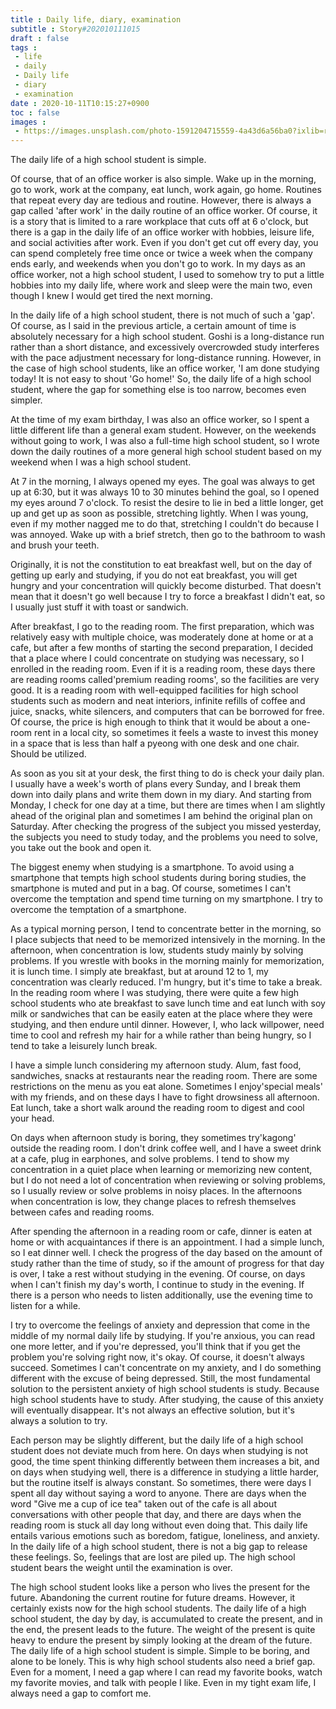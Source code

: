 ```yaml
---
title : Daily life, diary, examination
subtitle : Story#202010111015
draft : false
tags :
 - life
 - daily
 - Daily life
 - diary
 - examination
date : 2020-10-11T10:15:27+0900
toc : false
images : 
 - https://images.unsplash.com/photo-1591204715559-4a43d6a56ba0?ixlib=rb-1.2.1&q=80&fm=jpg&crop=entropy&cs=tinysrgb&w=1080&fit=max&ixid=eyJhcHBfaWQiOjE1NTU0OX0
---
```

The daily life of a high school student is simple.  

Of course, that of an office worker is also simple. Wake up in the morning, go to work, work at the company, eat lunch, work again, go home. Routines that repeat every day are tedious and routine. However, there is always a gap called 'after work' in the daily routine of an office worker. Of course, it is a story that is limited to a rare workplace that cuts off at 6 o'clock, but there is a gap in the daily life of an office worker with hobbies, leisure life, and social activities after work. Even if you don't get cut off every day, you can spend completely free time once or twice a week when the company ends early, and weekends when you don't go to work. In my days as an office worker, not a high school student, I used to somehow try to put a little hobbies into my daily life, where work and sleep were the main two, even though I knew I would get tired the next morning.  

In the daily life of a high school student, there is not much of such a 'gap'. Of course, as I said in the previous article, a certain amount of time is absolutely necessary for a high school student. Goshi is a long-distance run rather than a short distance, and excessively overcrowded study interferes with the pace adjustment necessary for long-distance running. However, in the case of high school students, like an office worker, 'I am done studying today! It is not easy to shout 'Go home!' So, the daily life of a high school student, where the gap for something else is too narrow, becomes even simpler.  

At the time of my exam birthday, I was also an office worker, so I spent a little different life than a general exam student. However, on the weekends without going to work, I was also a full-time high school student, so I wrote down the daily routines of a more general high school student based on my weekend when I was a high school student.  

At 7 in the morning, I always opened my eyes. The goal was always to get up at 6:30, but it was always 10 to 30 minutes behind the goal, so I opened my eyes around 7 o'clock. To resist the desire to lie in bed a little longer, get up and get up as soon as possible, stretching lightly. When I was young, even if my mother nagged me to do that, stretching I couldn't do because I was annoyed. Wake up with a brief stretch, then go to the bathroom to wash and brush your teeth.  

Originally, it is not the constitution to eat breakfast well, but on the day of getting up early and studying, if you do not eat breakfast, you will get hungry and your concentration will quickly become disturbed. That doesn't mean that it doesn't go well because I try to force a breakfast I didn't eat, so I usually just stuff it with toast or sandwich.  

After breakfast, I go to the reading room. The first preparation, which was relatively easy with multiple choice, was moderately done at home or at a cafe, but after a few months of starting the second preparation, I decided that a place where I could concentrate on studying was necessary, so I enrolled in the reading room. Even if it is a reading room, these days there are reading rooms called'premium reading rooms', so the facilities are very good. It is a reading room with well-equipped facilities for high school students such as modern and neat interiors, infinite refills of coffee and juice, snacks, white silencers, and computers that can be borrowed for free. Of course, the price is high enough to think that it would be about a one-room rent in a local city, so sometimes it feels a waste to invest this money in a space that is less than half a pyeong with one desk and one chair. Should be utilized.  

As soon as you sit at your desk, the first thing to do is check your daily plan. I usually have a week's worth of plans every Sunday, and I break them down into daily plans and write them down in my diary. And starting from Monday, I check for one day at a time, but there are times when I am slightly ahead of the original plan and sometimes I am behind the original plan on Saturday. After checking the progress of the subject you missed yesterday, the subjects you need to study today, and the problems you need to solve, you take out the book and open it.  

The biggest enemy when studying is a smartphone. To avoid using a smartphone that tempts high school students during boring studies, the smartphone is muted and put in a bag. Of course, sometimes I can't overcome the temptation and spend time turning on my smartphone. I try to overcome the temptation of a smartphone.  

As a typical morning person, I tend to concentrate better in the morning, so I place subjects that need to be memorized intensively in the morning. In the afternoon, when concentration is low, students study mainly by solving problems. If you wrestle with books in the morning mainly for memorization, it is lunch time. I simply ate breakfast, but at around 12 to 1, my concentration was clearly reduced. I'm hungry, but it's time to take a break. In the reading room where I was studying, there were quite a few high school students who ate breakfast to save lunch time and eat lunch with soy milk or sandwiches that can be easily eaten at the place where they were studying, and then endure until dinner. However, I, who lack willpower, need time to cool and refresh my hair for a while rather than being hungry, so I tend to take a leisurely lunch break.  

I have a simple lunch considering my afternoon study. Alum, fast food, sandwiches, snacks at restaurants near the reading room. There are some restrictions on the menu as you eat alone. Sometimes I enjoy'special meals' with my friends, and on these days I have to fight drowsiness all afternoon. Eat lunch, take a short walk around the reading room to digest and cool your head.  

On days when afternoon study is boring, they sometimes try'kagong' outside the reading room. I don't drink coffee well, and I have a sweet drink at a cafe, plug in earphones, and solve problems. I tend to show my concentration in a quiet place when learning or memorizing new content, but I do not need a lot of concentration when reviewing or solving problems, so I usually review or solve problems in noisy places. In the afternoons when concentration is low, they change places to refresh themselves between cafes and reading rooms.  

After spending the afternoon in a reading room or cafe, dinner is eaten at home or with acquaintances if there is an appointment. I had a simple lunch, so I eat dinner well. I check the progress of the day based on the amount of study rather than the time of study, so if the amount of progress for that day is over, I take a rest without studying in the evening. Of course, on days when I can't finish my day's worth, I continue to study in the evening. If there is a person who needs to listen additionally, use the evening time to listen for a while.  

I try to overcome the feelings of anxiety and depression that come in the middle of my normal daily life by studying. If you're anxious, you can read one more letter, and if you're depressed, you'll think that if you get the problem you're solving right now, it's okay. Of course, it doesn't always succeed. Sometimes I can't concentrate on my anxiety, and I do something different with the excuse of being depressed. Still, the most fundamental solution to the persistent anxiety of high school students is study. Because high school students have to study. After studying, the cause of this anxiety will eventually disappear. It's not always an effective solution, but it's always a solution to try.  

Each person may be slightly different, but the daily life of a high school student does not deviate much from here. On days when studying is not good, the time spent thinking differently between them increases a bit, and on days when studying well, there is a difference in studying a little harder, but the routine itself is always constant. So sometimes, there were days I spent all day without saying a word to anyone. There are days when the word "Give me a cup of ice tea" taken out of the cafe is all about conversations with other people that day, and there are days when the reading room is stuck all day long without even doing that. This daily life entails various emotions such as boredom, fatigue, loneliness, and anxiety. In the daily life of a high school student, there is not a big gap to release these feelings. So, feelings that are lost are piled up. The high school student bears the weight until the examination is over.  

The high school student looks like a person who lives the present for the future. Abandoning the current routine for future dreams. However, it certainly exists now for the high school students. The daily life of a high school student, the day by day, is accumulated to create the present, and in the end, the present leads to the future. The weight of the present is quite heavy to endure the present by simply looking at the dream of the future. The daily life of a high school student is simple. Simple to be boring, and alone to be lonely. This is why high school students also need a brief gap. Even for a moment, I need a gap where I can read my favorite books, watch my favorite movies, and talk with people I like. Even in my tight exam life, I always need a gap to comfort me.